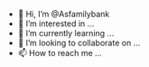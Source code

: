 - 👋 Hi, I’m @Asfamilybank
- 👀 I’m interested in ...
- 🌱 I’m currently learning ...
- 💞️ I’m looking to collaborate on ...
- 📫 How to reach me ...

<!---
Asfamilybank/Asfamilybank is a ✨ special ✨ repository because its `README.md` (this file) appears on your GitHub profile.
You can click the Preview link to take a look at your changes.
--->
